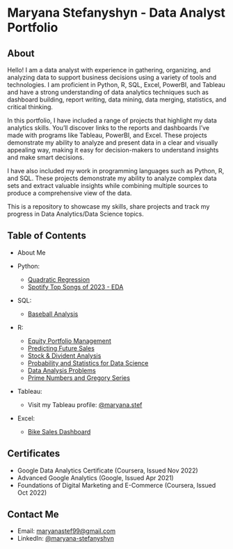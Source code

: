 # **Maryana Stefanyshyn - Data Analyst Portfolio**

## **About**

Hello! I am a data analyst with experience in gathering, organizing, and analyzing data to support business decisions using a variety of tools and technologies. I am proficient in Python, R, SQL, Excel, PowerBI, and Tableau and have a strong understanding of data analytics techniques such as dashboard building, report writing, data mining, data merging, statistics, and critical thinking. 

In this portfolio, I have included a range of projects that highlight my data analytics skills. You’ll discover links to the reports and dashboards I’ve made with programs like Tableau, PowerBI, and Excel. These projects demonstrate my ability to analyze and present data in a clear and visually appealing way, making it easy for decision-makers to understand insights and make smart decisions. 

I have also included my work in programming languages such as Python, R, and SQL. These projects demonstrate my ability to analyze complex data sets and extract valuable insights while combining multiple sources to produce a comprehensive view of the data. 

This is a repository to showcase my skills, share projects and track my progress in Data Analytics/Data Science topics. 

## **Table of Contents**

- About Me

- Python:
  * [Quadratic Regression](https://github.com/maryanastef/portfolio/blob/main/Python/Quadratic_Regression.ipynb)
  * [Spotify Top Songs of 2023 - EDA](https://github.com/maryanastef/portfolio/blob/main/Python/SpotifySongs_Python_Analysis.ipynb)
  

- SQL:
  * [Baseball Analysis](https://github.com/maryanastef/portfolio/blob/main/SQL/Baseball-Dataset/BaseBall_Database_Queries_SQL_Stefanyshyn%2CMaryana.sql)

- R:
  * [Equity Portfolio Management](https://github.com/maryanastef/portfolio/blob/main/R/Equity_Portfolio_Management_Stefanyshyn%2CMaryana_.ipynb)
  * [Predicting Future Sales](https://github.com/maryanastef/portfolio/blob/main/R/Predicting_Future_Sales_Project_Stefanyshyn%2C_Maryana.ipynb)
  * [Stock & Divident Analysis](https://github.com/maryanastef/portfolio/blob/main/R/Stock_%26_Divident_Analysis_Stefanyshyn%2CMaryana_.ipynb)
  * [Probability and Statistics for Data Science](https://github.com/maryanastef/portfolio/blob/main/R/Probability_and_Statistics_for_Data_Science_Stefanyshyn%2C_Maryana.ipynb)
  * [Data Analysis Problems](https://github.com/maryanastef/portfolio/blob/main/R/Data_Analysis_Problems_Stefanyshyn%2CMaryana.ipynb)
  * [Prime Numbers and Gregory Series](https://github.com/maryanastef/portfolio/blob/main/R/Prime_Numbers_and_Gregory_Series_Stefanyshyn%2CMaryana.ipynb)

- Tableau:
  * Visit my Tableau profile: [@maryana.stef](https://public.tableau.com/app/profile/maryana.stef)


- Excel:
  * [Bike Sales Dashboard](https://github.com/maryanastef/portfolio/blob/main/Excel/Bike_Sales_Dashboard.xlsx)


## **Certificates**

  * Google Data Analytics Certificate (Coursera, Issued Nov 2022)
  * Advanced Google Analytics (Google, Issued Apr 2021)
  * Foundations of Digital Marketing and E-Commerce (Coursera, Issued Oct 2022)

## **Contact Me**

  * Email: maryanastef99@gmail.com
  * LinkedIn: [@maryana-stefanyshyn](https://www.linkedin.com/in/maryana-stefanyshyn-88547614b/)

